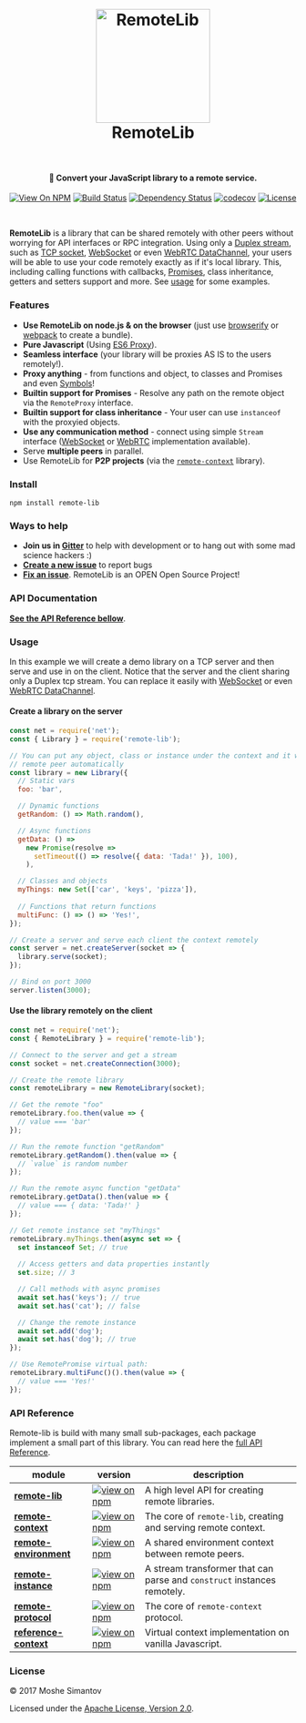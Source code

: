 <h1 align="center">
  <br>
  <a href="http://www.remotelib.com"><img src="https://github.com/remotelib/remote-lib/raw/master/manual/asset/icon.png?docs-hack=.svg" alt="RemoteLib" width="200"></a>
  <br>
  RemoteLib
  <br>
  <br>
</h1>

<h4 align="center">💫 Convert your JavaScript library to a remote service.</h4>

<p align="center">
<a href="https://www.npmjs.org/package/remote-lib"><img src="http://img.shields.io/npm/v/remote-lib.svg" alt="View On NPM"></a>
<a href="https://travis-ci.org/remotelib/remote-lib"><img src="https://travis-ci.org/remotelib/remote-lib.svg?branch=master" alt="Build Status"></a>
<a href="https://david-dm.org/remotelib/remote-lib"><img src="https://david-dm.org/remotelib/remote-lib.svg" alt="Dependency Status"></a>
<a href="https://codecov.io/gh/remotelib/remote-lib"><img src="https://codecov.io/gh/remotelib/remote-lib/branch/master/graph/badge.svg" alt="codecov"></a>
<a href="LICENSE"><img src="https://img.shields.io/npm/l/remote-lib.svg" alt="License"></a>
</p>
<br>

**RemoteLib** is a library that can be shared remotely with other peers without worrying for API 
interfaces or RPC integration. Using only a 
[Duplex stream](https://nodejs.org/api/stream.html#stream_class_stream_duplex), such as 
[TCP socket](https://nodejs.org/api/net.html#net_net_createconnection_options_connectlistener), 
[WebSocket](https://www.npmjs.com/package/websocket-stream) or even 
[WebRTC DataChannel](https://www.npmjs.com/package/simple-peer), your users 
will be able to use your code remotely exactly as if it's local library. This, including calling 
functions with callbacks, 
[Promises](https://developer.mozilla.org/en/docs/Web/JavaScript/Reference/Global_Objects/Promise), 
class inheritance, getters and setters support and more. See [usage](#usage) for some examples.

### Features

- **Use RemoteLib on node.js & on the browser** (just use [browserify](http://browserify.org) or
 [webpack](https://webpack.js.org/) to create a bundle).
- **Pure Javascript** (Using 
[ES6 Proxy](https://developer.mozilla.org/en/docs/Web/JavaScript/Reference/Global_Objects/Proxy)).
- **Seamless interface** (your library will be proxies AS IS to the users remotely!). 
- **Proxy anything** - from functions and object, to classes and Promises and even 
[Symbols](https://developer.mozilla.org/en/docs/Web/JavaScript/Reference/Global_Objects/Symbol)!
- **Builtin support for Promises** - Resolve any path on the remote object via the `RemoteProxy` 
interface.
- **Builtin support for class inheritance** - Your user can use `instanceof` with the proxyied 
objects.
- **Use any communication method** - connect using simple `Stream` interface 
([WebSocket](https://www.npmjs.com/package/websocket-stream) or 
[WebRTC](https://www.npmjs.com/package/simple-peer) implementation available).
- Serve **multiple peers** in parallel.
- Use RemoteLib for **P2P projects** (via the [`remote-context`](packages/remote-context) library). 

### Install
```
npm install remote-lib
```

### Ways to help
* **Join us in [Gitter](https://gitter.im/remotelib/Lobby)** to help with development or to hang out with some mad science hackers :)
* **[Create a new issue](https://github.com/remotelib/remote-lib/issues/new)** to report bugs
* **[Fix an issue](https://github.com/remotelib/remote-lib/issues?state=open)**. RemoteLib is an OPEN Open Source Project!

### API Documentation

**[See the API Reference bellow](#api-reference)**.


### Usage
In this example we will create a demo library on a TCP server and then serve and use in on the 
client. Notice that the server and the client sharing only a Duplex tcp stream. You can replace it
easily with [WebSocket](https://www.npmjs.com/package/websocket-stream) or even 
[WebRTC DataChannel](https://www.npmjs.com/package/simple-peer).

#### Create a library on the server
```js
const net = require('net');
const { Library } = require('remote-lib');

// You can put any object, class or instance under the context and it will be proxied to the
// remote peer automatically
const library = new Library({
  // Static vars
  foo: 'bar',

  // Dynamic functions
  getRandom: () => Math.random(),

  // Async functions
  getData: () =>
    new Promise(resolve =>
      setTimeout(() => resolve({ data: 'Tada!' }), 100),
    ),

  // Classes and objects
  myThings: new Set(['car', 'keys', 'pizza']),
  
  // Functions that return functions
  multiFunc: () => () => 'Yes!',
});

// Create a server and serve each client the context remotely
const server = net.createServer(socket => {
  library.serve(socket);
});

// Bind on port 3000
server.listen(3000);
```

#### Use the library remotely on the client
```js
const net = require('net');
const { RemoteLibrary } = require('remote-lib');

// Connect to the server and get a stream
const socket = net.createConnection(3000);

// Create the remote library
const remoteLibrary = new RemoteLibrary(socket);

// Get the remote "foo"
remoteLibrary.foo.then(value => {
  // value === 'bar'
});

// Run the remote function "getRandom"
remoteLibrary.getRandom().then(value => {
  // `value` is random number
});

// Run the remote async function "getData"
remoteLibrary.getData().then(value => {
  // value === { data: 'Tada!' }
});

// Get remote instance set "myThings"
remoteLibrary.myThings.then(async set => {
  set instanceof Set; // true
  
  // Access getters and data properties instantly
  set.size; // 3

  // Call methods with async promises
  await set.has('keys'); // true
  await set.has('cat'); // false

  // Change the remote instance
  await set.add('dog');
  await set.has('dog'); // true
});

// Use RemotePromise virtual path:
remoteLibrary.multiFunc()().then(value => {
  // value === 'Yes!'
});
```

### API Reference
Remote-lib is build with many small sub-packages, each package implement a small part of this library.
You can read here the [full API Reference](http://www.remotelib.com).

| module | version | description |
|---|---|---|
| **[remote-lib](packages/remote-lib)** | [![view on npm](http://img.shields.io/npm/v/remote-lib.svg)](https://www.npmjs.org/package/remote-lib) | A high level API for creating remote libraries.
| **[remote-context](packages/remote-context)** | [![view on npm](http://img.shields.io/npm/v/remote-context.svg)](https://www.npmjs.org/package/remote-context) | The core of `remote-lib`, creating and serving remote context.
| **[remote-environment](packages/remote-environment)** | [![view on npm](http://img.shields.io/npm/v/remote-environment.svg)](https://www.npmjs.org/package/remote-environment) | A shared environment context between remote peers.
| **[remote-instance](packages/remote-instance)** | [![view on npm](http://img.shields.io/npm/v/remote-instance.svg)](https://www.npmjs.org/package/remote-instance) | A stream transformer that can parse and `construct` instances remotely.
| **[remote-protocol](packages/remote-protocol)** | [![view on npm](http://img.shields.io/npm/v/remote-protocol.svg)](https://www.npmjs.org/package/remote-protocol) | The core of `remote-context` protocol.
| **[reference-context](packages/reference-context)** | [![view on npm](http://img.shields.io/npm/v/reference-context.svg)](https://www.npmjs.org/package/reference-context) | Virtual context implementation on vanilla Javascript.


### License

&copy; 2017 Moshe Simantov

Licensed under the [Apache License, Version 2.0](LICENSE).
